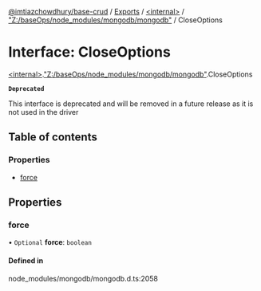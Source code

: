 [@imtiazchowdhury/base-crud](../README.md) / [Exports](../modules.md) / [\<internal\>](../modules/internal_.md) / ["Z:/baseOps/node\_modules/mongodb/mongodb"](../modules/internal_._Z__baseOps_node_modules_mongodb_mongodb_.md) / CloseOptions

# Interface: CloseOptions

[\<internal\>](../modules/internal_.md).["Z:/baseOps/node\_modules/mongodb/mongodb"](../modules/internal_._Z__baseOps_node_modules_mongodb_mongodb_.md).CloseOptions

**`Deprecated`**

This interface is deprecated and will be removed in a future release as it is not used
in the driver

## Table of contents

### Properties

- [force](internal_._Z__baseOps_node_modules_mongodb_mongodb_.CloseOptions.md#force)

## Properties

### force

• `Optional` **force**: `boolean`

#### Defined in

node_modules/mongodb/mongodb.d.ts:2058
